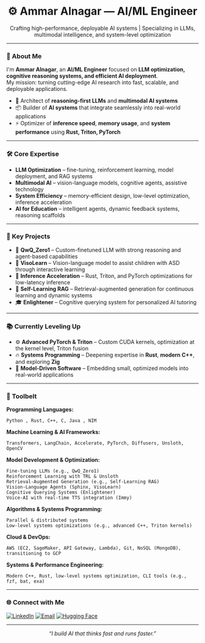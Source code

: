 
<h1 align="center">⚙️ Ammar Alnagar — AI/ML Engineer</h1>
<p align="center">Crafting high-performance, deployable AI systems | Specializing in LLMs, multimodal intelligence, and system-level optimization</p>

---

### 🚀 About Me

I'm **Ammar Alnagar**, an **AI/ML Engineer** focused on **LLM optimization, cognitive reasoning systems, and efficient AI deployment**.  
My mission: turning cutting-edge AI research into fast, scalable, and deployable applications.

- 🧠 Architect of **reasoning-first LLMs** and **multimodal AI systems**  
- 📦 Builder of **AI systems** that integrate seamlessly into real-world applications  
- ⚡ Optimizer of **inference speed**, **memory usage**, and **system performance** using **Rust, Triton, PyTorch**

---

### 🛠️ Core Expertise

- **LLM Optimization** – fine-tuning, reinforcement learning, model deployment, and RAG systems  
- **Multimodal AI** – vision-language models, cognitive agents, assistive technology  
- **System Efficiency** – memory-efficient design, low-level optimization, inference acceleration  
- **AI for Education** – intelligent agents, dynamic feedback systems, reasoning scaffolds

---

### 🧪 Key Projects

- 🧩 **QwQ_Zero1** – Custom-finetuned LLM with strong reasoning and agent-based capabilities  
- 🌈 **VisoLearn** – Vision-language model to assist children with ASD through interactive learning  
- 🔬 **Inference Acceleration** – Rust, Triton, and PyTorch optimizations for low-latency inference  
- 🧠 **Self-Learning RAG** – Retrieval-augmented generation for continuous learning and dynamic systems  
- 🎓 **Enlightener** – Cognitive querying system for personalized AI tutoring

---

### 📚 Currently Leveling Up

- ⚙️ **Advanced PyTorch & Triton** – Custom CUDA kernels, optimization at the kernel level, Triton fusion  
- 🔥 **Systems Programming** – Deepening expertise in **Rust**, **modern C++**, and exploring **Zig**  
- 🧵 **Model-Driven Software** – Embedding small, optimized models into real-world applications  

---

### 📌 Toolbelt

**Programming Languages:**
```
Python , Rust, C++, C, Java , NIM
```
**Machine Learning & AI Frameworks:**
```
Transformers, LangChain, Accelerate, PyTorch, Diffusers, Unsloth, OpenCV
```
**Model Development & Optimization:**
```
Fine-tuning LLMs (e.g., QwQ_Zero1)
Reinforcement Learning with TRL & Unsloth
Retrieval-Augmented Generation (e.g., Self-Learning RAG)
Vision-Language Agents (Sphinx, VisoLearn)
Cognitive Querying Systems (Enlightener)
Voice-AI with real-time TTS integration (Immy)
```
**Algorithms & Systems Programming:**
```
Parallel & distributed systems
Low-level systems optimizations (e.g., advanced C++, Triton kernels)
```
**Cloud & DevOps:**
```
AWS (EC2, SageMaker, API Gateway, Lambda), Git, NoSQL (MongoDB), transitioning to GCP
```
**Systems & Performance Engineering:**
```
Modern C++, Rust, low-level systems optimization, CLI tools (e.g., fzf, bat, exa)
```
---

### 🌐 Connect with Me

[![LinkedIn](https://img.shields.io/badge/LinkedIn-%230077B5.svg?style=for-the-badge&logo=linkedin&logoColor=white)](https://linkedin.com/in/ammar-alnagar-393413201)
[![Email](https://img.shields.io/badge/Email-%23D14836.svg?style=for-the-badge&logo=gmail&logoColor=white)](mailto:Ammaralnagar416@gmail.com)
[![Hugging Face](https://img.shields.io/badge/Hugging%20Face-%23FF4F00.svg?style=for-the-badge&logo=huggingface&logoColor=white)](https://huggingface.co/Daemontatox)

---

<p align="center">
  <i>“I build AI that thinks fast and runs faster.”</i>
</p>

